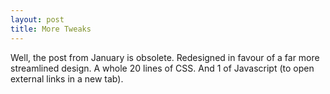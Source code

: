 ```yaml
---
layout: post
title: More Tweaks
---
```

Well, the post from January is obsolete. Redesigned in favour of a far more streamlined design. A whole 20 lines of CSS. And 1 of Javascript (to open external links in a new tab).